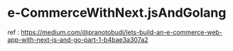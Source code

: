 # e-CommerceWithNext.jsAndGolang
ref : https://medium.com/@pranotobudi/lets-build-an-e-commerce-web-app-with-next-js-and-go-part-1-b4bae3a307a2
